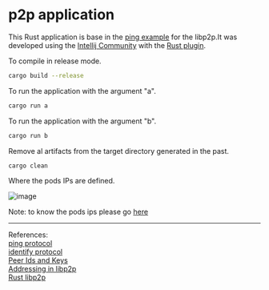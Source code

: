 
# p2p application 

This Rust application is base in the [ping example](https://github.com/libp2p/rust-libp2p/blob/master/examples/ping.rs) for the libp2p.It was developed using the [Intellij Community](https://www.jetbrains.com/idea/download/#section=linux) with the [Rust plugin](https://www.jetbrains.com/rust/).

To compile in release mode.

```bash
cargo build --release
```

To run the application with the argument "a".

```bash
cargo run a
```

To run the application with the argument "b".


```bash
cargo run b
```

Remove al artifacts from the target directory generated in the past.

```bash
cargo clean
```

Where the pods IPs are defined.

![image](https://user-images.githubusercontent.com/76512851/214858437-b54f1b3f-ed59-48cb-b593-594285527c59.png)

Note: to know the pods ips please go [here](https://github.com/gcp-development/peer-to-peer/tree/main/p2p-setup#how-do-we-know-the-pods-ips)

<hr>

References:<br>
[ping protocol](https://github.com/libp2p/specs/blob/master/ping/ping.md)<br>
[identify protocol](https://github.com/libp2p/specs/blob/master/identify/README.md)<br>
[Peer Ids and Keys](https://github.com/libp2p/specs/blob/master/peer-ids/peer-ids.md)<br>
[Addressing in libp2p ](https://github.com/libp2p/specs/blob/master/addressing/README.md)<br>
[Rust libp2p](https://github.com/libp2p/rust-libp2p)
